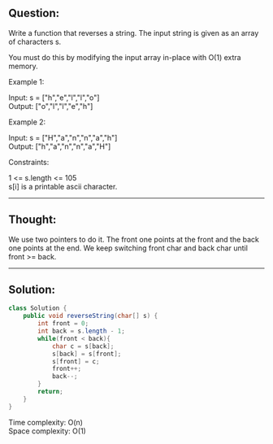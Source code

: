 ## Question:

Write a function that reverses a string. The input string is given as an array of characters s.  

You must do this by modifying the input array in-place with O(1) extra memory.  

Example 1:  

Input: s = ["h","e","l","l","o"]  
Output: ["o","l","l","e","h"]   

Example 2:  

Input: s = ["H","a","n","n","a","h"]  
Output: ["h","a","n","n","a","H"]  
 
Constraints:  

1 <= s.length <= 105  
s[i] is a printable ascii character.  

---
## Thought:
We use two pointers to do it. The front one points at the front and the back one points at the end. We keep switching front char and back 
char until front >= back.

---
## Solution:
```Java
class Solution {
    public void reverseString(char[] s) {
        int front = 0;
        int back = s.length - 1;
        while(front < back){
            char c = s[back];
            s[back] = s[front];
            s[front] = c;
            front++;
            back--;
        }
        return;
    }
}
```
Time complexity: O(n)  
Space complexity: O(1)

